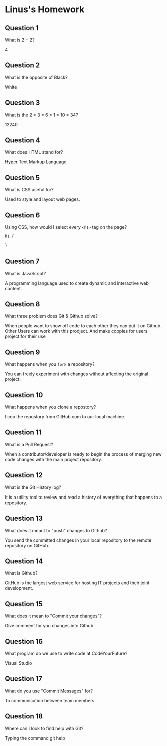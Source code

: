 # Linus's Homework

## Question 1

What is 2 + 2?

4

## Question 2

What is the opposite of Black?

White

## Question 3

What is the  2 * 3 * 6 * 1 * 10 * 34?

12240

## Question 4 

What does HTML stand for?

Hyper Text Markup Language

## Question 5

What is CSS useful for?

Used to style and layout web pages.

## Question 6

Using CSS, how would I select every `<h1>` tag on the page?

```css
h1 {

}
```

## Question 7

What is JavaScript?

A programming language used to create dynamic and interactive web content.

## Question 8

What three problem does Git & Github solve?

When people want to show off code to each other they can put it on Github. Other Users can work with this prodject. And make coppies for users project for 
their use

## Question 9

What happens when you `fork` a repository?

You can freely experiment with changes without affecting the original project.

## Question 10 

What happens when you clone a repostory?

I cop the repostory from GitHub.com to our local machine.

## Question 11

What is a Pull Request?

When a contributor/developer is ready to begin the process of merging new code changes with the main project repository.

## Question 12

What is the Git History log?

It is a utility tool to review and read a history of everything that happens to a repository. 

## Question 13

What does it meant to "push" changes to Github?

You send the committed changes in your local repository to the remote repository on GitHub.

## Question 14

What is Github?

GitHub is the largest web service for hosting IT projects and their joint development.

## Question 15

What does it mean to "Commit your changes"?

Give comment for you changes into Github

## Question 16

What program do we use to write code at CodeYourFuture?

Visual Studio

## Question 17

What do you use "Commit Messages" for?

To communication between team members

## Question 18

Where can I look to find help with Git?

 Typing the command git help 
